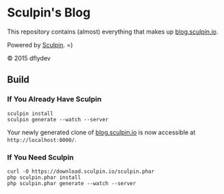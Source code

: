 Sculpin's Blog
==============

This repository contains (almost) everything that makes up
[blog.sculpin.io](http://blog.sculpin.io).

Powered by [Sculpin](https://github.com/sculpin/sculpin). =)

&copy; 2015 dflydev


Build
-----

### If You Already Have Sculpin

    sculpin install
    sculpin generate --watch --server

Your newly generated clone of [blog.sculpin.io](https://blog.sculpin.io) is now
accessible at `http://localhost:8000/`.

### If You Need Sculpin

    curl -O https://download.sculpin.io/sculpin.phar
    php sculpin.phar install
    php sculpin.phar generate --watch --server
